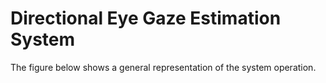 # Directional Eye Gaze Estimation System

The figure below shows a general representation of the system operation.

